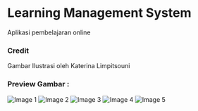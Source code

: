 # Learning Management System

Aplikasi pembelajaran online

### Credit

Gambar Ilustrasi oleh Katerina Limpitsouni

### Preview Gambar :
![Image 1](https://files.catbox.moe/oziba0.png)
![Image 2](https://files.catbox.moe/cu152l.png)
![Image 3](https://files.catbox.moe/2pleju.png)
![Image 4](https://files.catbox.moe/cr87p0.png)
![Image 5](https://files.catbox.moe/ayzt3d.png)
